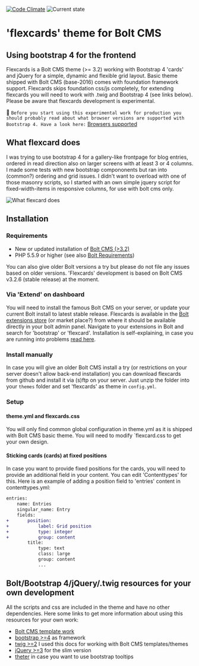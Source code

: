 [![Code Climate](https://codeclimate.com/github/sablonier/flexcards/badges/gpa.svg)](https://codeclimate.com/github/sablonier/flexcards) ![Current state](https://img.shields.io/badge/bolt--theme-alpha-red.svg)

# 'flexcards' theme for Bolt CMS

## Using bootstrap 4 for the frontend
Flexcards is a Bolt CMS theme (>= 3.2) working with Bootstrap 4 'cards' and jQuery for a simple, dynamic and flexible grid layout. Basic theme shipped with Bolt CMS (base-2016) comes with foundation framework support. Flexcards skips foundation css/js completely, for extending flexcards you will need to work with .twig and Bootstrap 4 (see links below). Please be aware that flexcards development is experimental.

:no_bell: 
```Before you start using this experimental work for production you should probably read about what browser versions are supported with Bootstrap 4. Have a look here:``` 
[Browsers supported](http://v4-alpha.getbootstrap.com/getting-started/browsers-devices/)

## What flexcard does
I was trying to use bootstrap 4 for a gallery-like frontpage for blog entries, ordered in read direction also on larger screens with at least 3 or 4 columns. I made some tests with new bootstrap compononents but ran into (common?) ordering and grid issues. I didn't want to overload with one of those masonry scripts, so I started with an own simple jquery script for fixed-width-items in responsive columns, for use with bolt cms only.

![What flexcard does](https://github.com/sablonier/flexcards/blob/master/screenshots/readme_flex_example.png)

## Installation

### Requirements
* New or updated installation of [Bolt CMS (>3.2)](http://www.bolt.cm)
* PHP 5.5.9 or higher (see also [Bolt Requirements](https://docs.bolt.cm/3.2/getting-started/requirements))

You can also give older Bolt versions a try but please do not file any issues based on older versions. 'Flexcards' development is based on Bolt CMS v3.2.6 (stable release) at the moment.

### Via 'Extend' on dashboard
You will need to install the famous Bolt CMS on your server, or update your current Bolt install to latest stable release. Flexcards is available in the [Bolt extensions store](https://market.bolt.cm/) (or market place?) from where it should be available directly in your bolt admin panel. Navigate to your extensions in Bolt and search for 'bootstrap' or 'flexcard'. Installation is self-explaining, in case you are running into problems [read here](https://docs.bolt.cm/3.2/extensions/introduction#installing-new-extensions).

### Install manually
In case you will give an older Bolt CMS install a try (or restrictions on your server doesn't allow back-end installation) you can download flexcards from github and install it via (s)ftp on your server. Just unzip the folder into your `themes` folder and set 'flexcards' as theme in `config.yml`.

### Setup

#### theme.yml and flexcards.css
You will only find common global configuration in theme.yml as it is shipped with Bolt CMS basic theme. You will need to modify `flexcard.css to get your own design.

#### Sticking cards (cards) at fixed positions
In case you want to provide fixed positions for the cards, you will need to provide an additional field in your content. You can edit 'Contenttypes' for this. Here is an example of adding a position field to 'entries' content in contenttypes.yml:

```diff
entries:
    name: Entries
    singular_name: Entry
    fields:
+       position:
+           label: Grid position
+           type: integer
+           group: content
        title:
            type: text
            class: large
            group: content
            ...
```


## Bolt/Bootstrap 4/jQuery/.twig resources for your own development
All the scripts and css are included in the theme and have no other dependencies. Here some links to get more information about using this resources for your own work:

 * [Bolt CMS template work](https://docs.bolt.cm/3.2/getting-started/introduction)
 * [bootstrap >=4](https://v4-alpha.getbootstrap.com/) as framework
 * [twig >=2](http://twig.sensiolabs.org/doc/2.x/) I used this docs for working with Bolt CMS templates/themes
 * [jQuery >=3](https://jquery.com/download/) for the slim version
 * [theter](http://tether.io/) in case you want to use bootstrap tooltips
